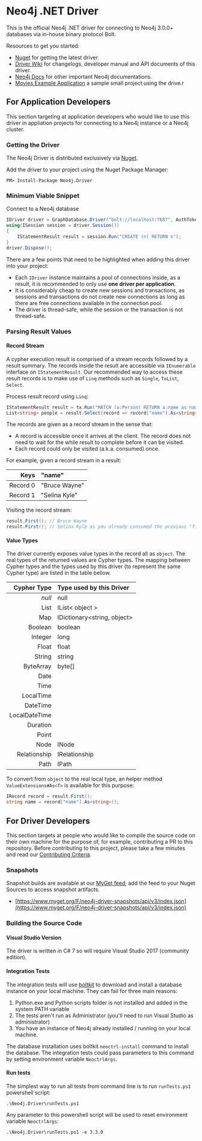 # Neo4j .NET Driver
This is the official Neo4j .NET driver for connecting to Neo4j 3.0.0+ databases via in-house binary protocol Bolt.

Resources to get you started:
* [Nuget](https://www.nuget.org/packages/Neo4j.Driver/) for getting the latest driver.
* [Driver Wiki](https://github.com/neo4j/neo4j-dotnet-driver/wiki) for changelogs, developer manual and API documents of this driver.
* [Neo4j Docs](https://neo4j.com/docs/) for other important Neo4j documentations.
* [Movies Example Application](https://github.com/neo4j-examples/movies-dotnet-bolt) a sample small project using the drive.r

## For Application Developers
This section targeting at application developers who would like to use this driver in appliation projects for connecting to a Neo4j instance or a Neo4j cluster.

### Getting the Driver

The Neo4j Driver is distributed exclusively via [Nuget](https://www.nuget.org/packages/Neo4j.Driver).

Add the driver to your project using the Nuget Package Manager:
```
PM> Install-Package Neo4j.Driver
```
### Minimum Viable Snippet

Connect to a Neo4j database
```csharp
IDriver driver = GraphDatabase.Driver("bolt://localhost:7687", AuthTokens.Basic("username", "pasSW0rd"));
using(ISession session = driver.Session())
{
    IStatementResult result = session.Run("CREATE (n) RETURN n");
}
driver.Dispose();
```
There are a few points that need to be highlighted when adding this driver into your project:
* Each `IDriver` instance maintains a pool of connections inside, as a result, it is recommended to only use **one driver per application**.
* It is considerably cheap to create new sessions and transactions,
as sessions and transactions do not create new connections as long as there are free connections available in the connection pool.
* The driver is thread-safe, while the session or the transaction is not thread-safe.

### Parsing Result Values
#### Record Stream
A cypher execution result is comprised of a stream records followed by a result summary.
The records inside the result are accessible via `IEnumerable` interface on `IStatementResult`.
Our recommended way to access these result records is to make use of `Linq` methods such as `Single`, `ToList`, `Select`.

Process result record using `Linq`:
```csharp
IStatementResult result = tx.Run("MATCH (a:Person) RETURN a.name as name");
List<string> people = result.Select(record => record["name"].As<string>()).ToList();
```
The records are given as a record stream in the sense that:
* A record is accessible once it arrives at the client. The record does not need to wait for the while result to complete before it can be visited.
* Each record could only be visited (a.k.a. consumed) once.

For example, given a record stream in a result:

| Keys | "name" |
| -------: | :----- |
| Record 0 | "Bruce Wayne" |
| Record 1 | "Selina Kyle" |

Visiting the record stream:
```csharp
result.First(); // Bruce Wayne
result.First(); // Selina Kyle as you already consumed the previous "first" record!
```

#### Value Types

The driver currently exposes value types in the record all as `object`.
The real types of the returned values are Cypher types.
The mapping between Cypher types and the types used by this driver (to represent the same Cypher type) are listed in the table bellow.

| Cypher Type | Type used by this Driver
| ---: | :--- |
| *null* | null |
| List | IList< object > |
| Map  | IDictionary<string, object> |
| Boolean| boolean |
| Integer| long |
| Float| float |
| String| string |
| ByteArray| byte[] |
| Date| |
| Time| |
| LocalTime| |
| DateTime| |
| LocalDateTime| |
| Duration| |
| Point| |
| Node| INode |
| Relationship| IRelationship |
| Path| IPath |

To convert from `object` to the real local type, an helper method `ValueExtensions#As<T>` is available for this purpose:
```csharp
IRecord record = result.First();
string name = record["name"].As<string>();
```

## For Driver Developers
This section targets at people who would like to compile the source code on their own machine for the purpose of, for example,
contributing a PR to this repository.
Before contributing to this project, please take a few minutes and read our [Contributing Criteria](https://github.com/neo4j/neo4j-dotnet-driver/blob/1.6/CONTRIBUTING.md).


### Snapshots

Snapshot builds are available at our [MyGet feed](https://www.myget.org/feed/neo4j-driver-snapshots/package/nuget/Neo4j.Driver), add the feed to your Nuget Sources to access snapshot artifacts.

* [https://www.myget.org/F/neo4j-driver-snapshots/api/v3/index.json](https://www.myget.org/F/neo4j-driver-snapshots/api/v3/index.json)

### Building the Source Code

#### Visual Studio Version

The driver is written in C# 7 so will require Visual Studio 2017 (community edition).

#### Integration Tests

The integration tests will use [boltkit](https://github.com/neo4j-contrib/boltkit) to download and install a database instance on your local machine.
They can fail for three main reasons:

1. Python.exe and Python scripts folder is not installed and added in the system PATH variable
2. The tests aren't run as Administrator (you'll need to run Visual Studio as administrator)
3. You have an instance of Neo4j already installed / running on your local machine.

The database installation uses boltkit `neoctrl-install` command to install the database.
The integration tests could pass parameters to this command by setting environment variable `NeoctrlArgs`.

#### Run tests
The simplest way to run all tests from command line is to run `runTests.ps1` powershell script:

	.\Neo4j.Driver\runTests.ps1

Any parameter to this powershell script will be used to reset environment variable `NeoctrlArgs`:

	.\Neo4j.Driver\runTests.ps1 -e 3.3.0
